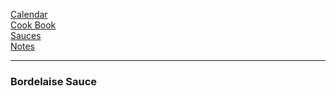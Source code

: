 [Calendar](https://github.com/vmsmith/EDT/blob/master/calendar.md)   
[Cook Book](https://github.com/vmsmith/CookBook/blob/master/README.md)      
[Sauces](https://github.com/vmsmith/CookBook/blob/master/sauces.md)   
[Notes](https://github.com/vmsmith/CookBook/blob/master/notes.md)   

-----    

### Bordelaise Sauce  
